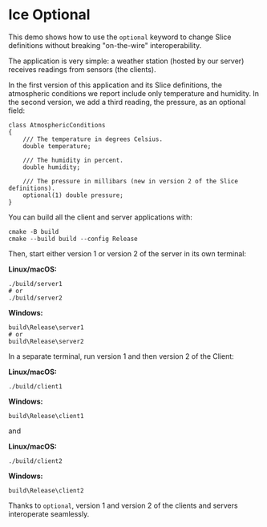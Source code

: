 # Ice Optional

This demo shows how to use the `optional` keyword to change Slice definitions without breaking "on-the-wire"
interoperability.

The application is very simple: a weather station (hosted by our server) receives readings from sensors (the clients).

In the first version of this application and its Slice definitions, the atmospheric conditions we report include only
temperature and humidity. In the second version, we add a third reading, the pressure, as an optional field:

```ice
class AtmosphericConditions
{
    /// The temperature in degrees Celsius.
    double temperature;

    /// The humidity in percent.
    double humidity;

    /// The pressure in millibars (new in version 2 of the Slice definitions).
    optional(1) double pressure;
}
```

You can build all the client and server applications with:

```shell
cmake -B build
cmake --build build --config Release
```

Then, start either version 1 or version 2 of the server in its own terminal:

**Linux/macOS:**

```shell
./build/server1
# or
./build/server2
```

**Windows:**

```shell
build\Release\server1
# or
build\Release\server2
```

In a separate terminal, run version 1 and then version 2 of the Client:

**Linux/macOS:**

```shell
./build/client1
```

**Windows:**

```shell
build\Release\client1
```

and

**Linux/macOS:**

```shell
./build/client2
```

**Windows:**

```shell
build\Release\client2
```

Thanks to `optional`, version 1 and version 2 of the clients and servers interoperate seamlessly.
